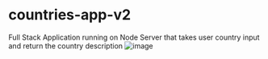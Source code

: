 # countries-app-v2
Full Stack Application running on Node Server that takes user country input and return the country description
![image](https://github.com/gabrieldcjs/countries-app-v2/assets/112210864/7f7215e4-608d-4797-a456-bba52b0feff6)
